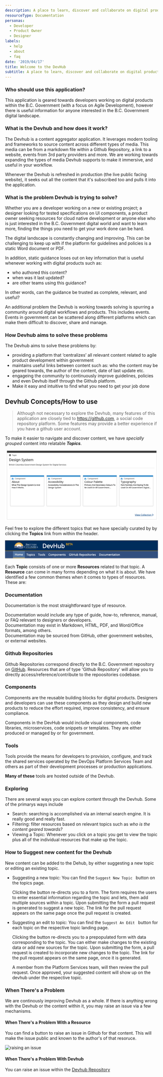 ```yaml
---
description: A place to learn, discover and collaborate on digital products within the BC Government.
resourceType: Documentation
personas:
  - Developer
  - Product Owner
  - Designer
labels:
  - help
  - about
  - faq
date: '2019/04/17'
title: Welcome to the DevHub
subtitle: A place to learn, discover and collaborate on digital products within the BC Government.
---
```


### Who should use this application?

This application is geared towards developers working on digital products within the B.C. Government (with a focus on Agile Development), however there is useful information for anyone interested in the B.C. Government digital landscape.

### What is the Devhub and how does it work?

The Devhub is a content aggregator application. It leverages modern tooling and frameworks to source content across different types of media. This media can be from a markdown file within a Github Repository, a link to a website, events from 3rd party providers and more. We are working towards expanding the types of media Devhub supports to make it immersive, and useful in your workflow.

Whenever the Devhub is refreshed in production (the live public facing website), it seeks out all the content that it's subscribed too and pulls it into the application.

### What is the problem Devhub is trying to solve?

Whether you are a developer working on a new or existing project; a designer looking for tested specifications on UI components, a product owner seeking resources for cloud native development or anyone else who is just interested in the B.C. Government digital world and want to learn more, finding the things you need to get your work done can be hard. 

The digital landscape is constantly changing and improving. This can be challenging to keep up with if the platform for guidelines and policies is a static Word document or PDF. 

In addition, static guidance loses out on key information that is useful whenever working with digital products such as: 

- who authored this content?  
- when was it last updated?  
- are other teams using this guidance? 
  

In other words, can the guidance be trusted as complete, relevant, and useful?

An additional problem the Devhub is working towards solving is spurring a community around digital workflows and products. This includes events. Events in government can be scattered along different platforms which can make them difficult to discover, share and manage.

### How Devhub aims to solve these problems

The Devhub aims to solve these problems by:
 
- providing a platform that ‘centralizes’ all relevant content related to agile product development within government 
- maintains useful links between content such as: who the content may be geared towards, the author of the content, date of last update etc.  
- engageing the community to continuously improve guidelines, policies and even Devhub itself through the Github platform.  
- Make it easy and intuitive to find what you need to get your job done



## Devhub Concepts/How to use
> Although not necessary to explore the Devhub, many features of this application are closely tied to https://github.com, a social code repository platform. Some features may provide a better experience if you have a github user account.

To make it easier to navigate and discover content, we have _specially grouped_ content
into relatable ___Topics___.

<img src="../images/Topics.png" alt="Topics">

Feel free to explore the different topics that we have specially curated by by clicking the __Topics__ link from within the header.

<img src="../images/Header.png" alt="navigation">

Each __Topic__ consists of one or more __Resources__ related to that topic. A __Resource__ can come in
many forms depending on what it is about. We have identified a few common themes when it comes to types
of resources. These are:

### Documentation

Documentation is the most straightforward type of resource.  

Documentation would include any type of guide, how-to, reference, manual, or FAQ relevant to designers or developers.  
Documentation may exist in Markdown, HTML, PDF, and Word/Office formats, among others.  
Documentation may be sourced from GitHub, other government websites, or external websites.

### Github Repositories

Github Repositories correspond directly to the B.C. Government repository on [GitHub](https://github.com). Resources that
are of type 'Github Repository' will allow you to directly access/reference/contribute to the repoositories
codebase.  


### Components

Components are the reusable building blocks for digital products. Designers and developers can use these components as they design and build new products to reduce the effort required, improve consistency, and ensure compliance.

Components in the DevHub would include visual components, code libraries, microservices, code snippets or templates. They are either produced or managed by or for government.

### Tools

Tools provide the means for developers to provision, configure, and track the shared services operated by the DevOps Platform Services Team and others as part of their development processes or production applications.

__Many of these__ tools are hosted outside of the Devhub.

### Exploring 

There are several ways you can explore content through the Devhub. Some of the primarys ways include

- Search: searching is accomplished via an internal search engine. It is really good and really fast. 
- Filtering: filter resources based on relevant topics such as _who is the content geared towards?_
- Viewing a Topic: Whenever you click on a topic you get to view the topic plus all of the individual resources
that make up the topic. 

### How to Suggest new content for the Devhub

New content can be added to the Dehub, by either suggesting a new topic or editing an existing topic.

  - Suggesting a new topic: You can find the `Suggest New Topic ` button on the topics page.

    Clicking the button re-directs you to a form. The form requires the users to enter essential information regarding the topic and lets, them add
    multiple sources within a topic. Upon submitting the form a pull request is generated to suggest a new topic. The link for the pull request appears on the
    same page once the pull request is created.

  - Suggesting an edit to topic: You can find the `Suggest An Edit ` button for each topic on the respective topic landing page.
  
    Clicking the button re-directs you to a prepopulated form with data corresponding to the topic. You can either make changes to the existing data or add new sources for the topic. Upon submitting the form, a pull request is created to incorporate new changes to the topic. The link for the pull request appears on the same page, once it is generated.

    A member from the Platform Services team, will then review the pull request. Once approved, your suggested content will show up on the devhub under
    the respective topic.
  

### When There's a Problem



We are continously improving Devhub as a whole. If there is anything wrong with the Devhub or the content within it, you may raise an issue via a few mechanisms. 

#### When There's a Problem With a Resource

You can find a button to raise an issue in Github for that content. This will make the issue public and known
to the author's of that resoruce. 

<img src="../images/raise-issue.gif" alt="raising an issue">

#### When There's a Problem With Devhub

You can raise an issue within the [Devhub Repository](https://github.com/bcgov/devhub-app-web/issues)
